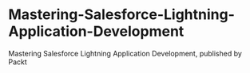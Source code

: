 # Mastering-Salesforce-Lightning-Application-Development
Mastering Salesforce Lightning Application Development, published by Packt
